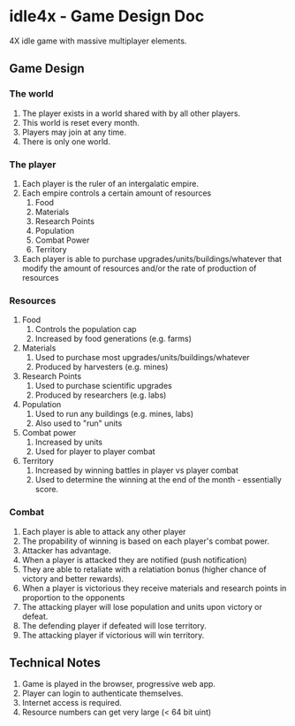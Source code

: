# idle4x - Game Design Doc

4X idle game with massive multiplayer elements.

## Game Design

### The world
1. The player exists in a world shared with by all other players.
2. This world is reset every month.
3. Players may join at any time.
4. There is only one world.

### The player
1. Each player is the ruler of an intergalatic empire.
2. Each empire controls a certain amount of resources
   1. Food
   2. Materials
   3. Research Points
   4. Population
   5. Combat Power
   6. Territory
3. Each player is able to purchase upgrades/units/buildings/whatever
   that modify the amount of resources and/or the rate of production of
   resources

### Resources
1. Food
   1. Controls the population cap
   2. Increased by food generations (e.g. farms)
2. Materials
   1. Used to purchase most upgrades/units/buildings/whatever
   2. Produced by harvesters (e.g. mines)
3. Research Points
   1. Used to purchase scientific upgrades
   2. Produced by researchers (e.g. labs)
4. Population
   1. Used to run any buildings (e.g. mines, labs)
   2. Also used to "run" units
5. Combat power
   1. Increased by units
   2. Used for player to player combat
6. Territory
   1. Increased by winning battles in player vs player combat
   2. Used to determine the winning at the end of the month - essentially score.


### Combat
1. Each player is able to attack any other player
2. The propability of winning is based on each player's combat power.
3. Attacker has advantage.
4. When a player is attacked they are notified (push notification)
5. They are able to retaliate with a relatiation bonus (higher chance
   of victory and better rewards).
6. When a player is victorious they receive materials and research points 
   in proportion to the opponents
7. The attacking player will lose population and units upon victory or defeat.
8. The defending player if defeated will lose territory.
9. The attacking player if victorious will win territory.

## Technical Notes
1. Game is played in the browser, progressive web app.
2. Player can login to authenticate themselves.
3. Internet access is required.
4. Resource numbers can get very large (< 64 bit uint)

